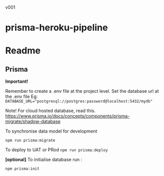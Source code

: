 v001
# prisma-heroku-pipeline
# Readme

## Prisma
**Important!**

Remember to create a .env file at the project level.
Set the database url at the .env file
Eg:
`DATABASE_URL="postgresql://postgres:password@localhost:5432/mydb"`


Note! For cloud hosted database, read this.
https://www.prisma.io/docs/concepts/components/prisma-migrate/shadow-database


To synchronise data model for development 

`npm run prisma:migrate`

To deploy to UAT or PRod
`npm run prisma:deploy`

**[optional]**
To initialise  database run :

`npm prisma:init`